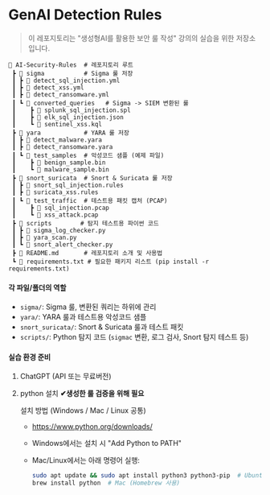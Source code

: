 # GenAI Detection Rules

> 이 레포지토리는 "생성형AI를 활용한 보안 룰 작성" 강의의 실습을 위한 저장소입니다.



```
📂 AI-Security-Rules  # 레포지토리 루트
 ┣ 📂 sigma           # Sigma 룰 저장
 ┃ ┣ 📄 detect_sql_injection.yml
 ┃ ┣ 📄 detect_xss.yml
 ┃ ┣ 📄 detect_ransomware.yml
 ┃ ┗ 📂 converted_queries   # Sigma -> SIEM 변환된 룰
 ┃    ┣ 📄 splunk_sql_injection.spl
 ┃    ┣ 📄 elk_sql_injection.json
 ┃    ┗ 📄 sentinel_xss.kql
 ┣ 📂 yara            # YARA 룰 저장
 ┃ ┣ 📄 detect_malware.yara
 ┃ ┣ 📄 detect_ransomware.yara
 ┃ ┗ 📂 test_samples  # 악성코드 샘플 (예제 파일)
 ┃    ┣ 📄 benign_sample.bin
 ┃    ┗ 📄 malware_sample.bin
 ┣ 📂 snort_suricata  # Snort & Suricata 룰 저장
 ┃ ┣ 📄 snort_sql_injection.rules
 ┃ ┣ 📄 suricata_xss.rules
 ┃ ┗ 📂 test_traffic  # 테스트용 패킷 캡처 (PCAP)
 ┃    ┣ 📄 sql_injection.pcap
 ┃    ┗ 📄 xss_attack.pcap
 ┣ 📂 scripts        # 탐지 테스트용 파이썬 코드
 ┃ ┣ 📄 sigma_log_checker.py
 ┃ ┣ 📄 yara_scan.py
 ┃ ┗ 📄 snort_alert_checker.py
 ┣ 📄 README.md       # 레포지토리 소개 및 사용법
 ┗ 📄 requirements.txt # 필요한 패키지 리스트 (pip install -r requirements.txt)
```

#### **각 파일/폴더의 역할**

- `sigma/`: Sigma 룰, 변환된 쿼리는 하위에 관리
- `yara/`: YARA 룰과 테스트용 악성코드 샘플
- `snort_suricata/`: Snort & Suricata 룰과 테스트 패킷
- `scripts/`: Python 탐지 코드 (`sigmac` 변환, 로그 검사, Snort 탐지 테스트 등)



#### 실습 환경 준비

1. ChatGPT (API 또는 무료버전)
    
1. python 설치 **✔생성한 룰 검증을 위해 필요**
    
    설치 방법 (Windows / Mac / Linux 공통)
    
    - https://www.python.org/downloads/
    
    - Windows에서는 설치 시 "Add Python to PATH"
    
    - Mac/Linux에서는 아래 명령어 실행:
    
      ```bash
      sudo apt update && sudo apt install python3 python3-pip  # Ubuntu
      brew install python  # Mac (Homebrew 사용)
      ```